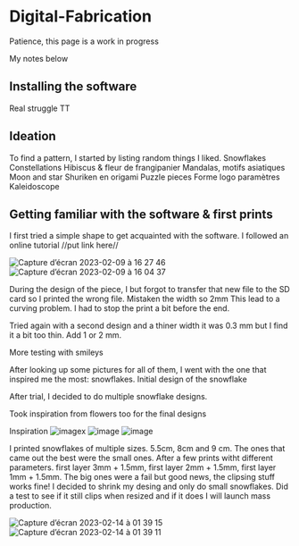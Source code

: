 # Digital-Fabrication
Patience, this page is a work in progress


My notes below


## Installing the software
Real struggle TT



## Ideation
To find a pattern, I started by listing random things I liked.
Snowflakes
Constellations
Hibiscus & fleur de frangipanier
Mandalas, motifs asiatiques
Moon and star
Shuriken en origami
Puzzle pieces
Forme logo paramètres
Kaleidoscope

## Getting familiar with the software & first prints
I first tried a simple shape to get acquainted with the software. I followed an online tutorial //put link here//

![Capture d’écran 2023-02-09 à 16 27 46](https://user-images.githubusercontent.com/122894971/219701551-5a63da58-4e80-42b5-81aa-3c7ae4d97a04.png)
![Capture d’écran 2023-02-09 à 16 04 37](https://user-images.githubusercontent.com/122894971/219701588-583475a7-be79-40b7-a3cc-8ddf3bc772ac.png)

During the design of the piece, I 
but forgot to transfer that new file to the SD card so I printed the wrong file.
Mistaken the width so 2mm
This lead to a curving problem. I had to stop the print a bit before the end.


Tried again with a second design and a thiner width it was 0.3 mm but I find it a bit too thin. Add 1 or 2 mm.

More testing with smileys

After looking up some pictures for all of them, I went with the one that inspired me the most: snowflakes.
Initial design of the snowflake

After trial, I decided to do multiple snowflake designs.

Took inspiration from flowers too for the final designs

Inspiration 
![image](https://user-images.githubusercontent.com/122894971/218130469-73e4cc9b-a985-4aff-9610-2810d75a672f.jpeg)x
![image](https://user-images.githubusercontent.com/122894971/218130123-251cd91f-cb77-41db-9210-f666377fd409.jpeg)
![image](https://user-images.githubusercontent.com/122894971/218130597-2b08446b-6160-4ff9-a2e2-39ffe2fea920.jpeg)

I printed snowflakes of multiple sizes. 5.5cm, 8cm and 9 cm. The ones that came out the best were the small ones. After a few prints witht different parameters. first layer 3mm + 1.5mm, first layer 2mm + 1.5mm, first layer 1mm + 1.5mm. The big ones were a fail but good news, the clipsing stuff works fine! I decided to shrink my desing and only do small snowflakes. Did a test to see if it still clips when resized and if it does I will launch mass production. 

![Capture d’écran 2023-02-14 à 01 39 15](https://user-images.githubusercontent.com/122894971/219701426-2bb084e2-7165-4907-a0cf-9ee7e4f20ccf.png)
![Capture d’écran 2023-02-14 à 01 39 11](https://user-images.githubusercontent.com/122894971/219701445-b7860925-767e-4a0f-8ac9-8d63ad7e96b7.png)

